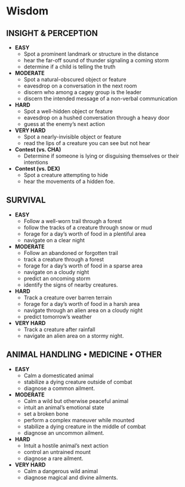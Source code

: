 # Wisdom

## INSIGHT & PERCEPTION

- **EASY**
  - Spot a prominent landmark or structure in the distance
  - hear the far-off sound of thunder signaling a coming storm
  - determine if a child is telling the truth
- **MODERATE**
  - Spot a natural-obscured object or feature
  - eavesdrop on a conversation in the next room
  - discern who among a cagey group is the leader
  - discern the intended message of a non-verbal communication
- **HARD**
  - Spot a well-hidden object or feature
  - eavesdrop on a hushed conversation through a heavy door
  - guess at the enemy’s next action
- **VERY HARD**
  - Spot a nearly-invisible object or feature
  - read the lips of a creature you can see but not hear
- **Contest (vs. CHA)**
  - Determine if someone is lying or disguising themselves or their intentions
- **Contest (vs. DEX)**
  - Spot a creature attempting to hide
  - hear the movements of a hidden foe.

## SURVIVAL

- **EASY**
  - Follow a well-worn trail through a forest
  - follow the tracks of a creature through snow or mud
  - forage for a day’s worth of food in a plentiful area
  - navigate on a clear night
- **MODERATE**
  - Follow an abandoned or forgotten trail
  - track a creature through a forest
  - forage for a day’s worth of food in a sparse area
  - navigate on a cloudy night
  - predict an oncoming storm
  - identify the signs of nearby creatures.
- **HARD**
  - Track a creature over barren terrain
  - forage for a day’s worth of food in a harsh area
  - navigate through an alien area on a cloudy night
  - predict tomorrow’s weather
- **VERY HARD**
  - Track a creature after rainfall
  - navigate an alien area on a stormy night.

## ANIMAL HANDLING • MEDICINE • OTHER

- **EASY**
  - Calm a domesticated animal
  - stabilize a dying creature outside of combat
  - diagnose a common ailment.
- **MODERATE**
  - Calm a wild but otherwise peaceful animal
  - intuit an animal’s emotional state
  - set a broken bone
  - perform a complex maneuver while mounted
  - stabilize a dying creature in the middle of combat
  - diagnose an uncommon ailment.
- **HARD**
  - Intuit a hostile animal’s next action
  - control an untrained mount
  - diagnose a rare ailment.
- **VERY HARD**
  - Calm a dangerous wild animal
  - diagnose magical and divine ailments.
